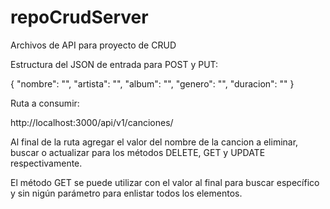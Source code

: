 # repoCrudServer
Archivos de API para proyecto de CRUD

Estructura del JSON de entrada para POST y PUT:

{
    "nombre": "",
    "artista": "",
    "album": "",
    "genero": "",
    "duracion": ""
}

Ruta a consumir:

http://localhost:3000/api/v1/canciones/

Al final de la ruta agregar el valor del nombre de la cancion a eliminar, buscar o actualizar para los métodos DELETE, GET y UPDATE 
respectivamente.

El método GET se puede utilizar con el valor al final para buscar específico y sin nigún parámetro para enlistar todos los elementos.
